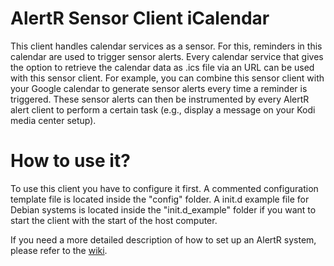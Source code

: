 AlertR Sensor Client iCalendar
======

This client handles calendar services as a sensor. For this, reminders in this calendar are used to trigger sensor alerts. Every calendar service that gives the option to retrieve the calendar data as .ics file via an URL can be used with this sensor client. For example, you can combine this sensor client with your Google calendar to generate sensor alerts every time a reminder is triggered. These sensor alerts can then be instrumented by every AlertR alert client to perform a certain task (e.g., display a message on your Kodi media center setup).


How to use it?
======

To use this client you have to configure it first. A commented configuration template file is located inside the "config" folder. A init.d example file for Debian systems is located inside the "init.d_example" folder if you want to start the client with the start of the host computer.

If you need a more detailed description of how to set up an AlertR system, please refer to the [wiki](https://github.com/sqall01/alertR/wiki).